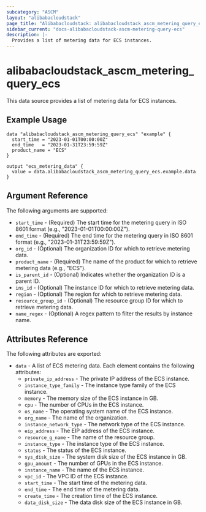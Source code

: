 ```yaml
---
subcategory: "ASCM"
layout: "alibabacloudstack"
page_title: "Alibabacloudstack: alibabacloudstack_ascm_metering_query_ecs"
sidebar_current: "docs-alibabacloudstack-ascm-metering-query-ecs"
description: |-
  Provides a list of metering data for ECS instances.
---
```

# alibabacloudstack_ascm_metering_query_ecs

This data source provides a list of metering data for ECS instances.

## Example Usage

```hcl
data "alibabacloudstack_ascm_metering_query_ecs" "example" {
  start_time = "2023-01-01T00:00:00Z"
  end_time   = "2023-01-31T23:59:59Z"
  product_name = "ECS"
}

output "ecs_metering_data" {
  value = data.alibabacloudstack_ascm_metering_query_ecs.example.data
}
```

## Argument Reference
The following arguments are supported:

* `start_time` - (Required) The start time for the metering query in ISO 8601 format (e.g., "2023-01-01T00:00:00Z").
* `end_time` - (Required) The end time for the metering query in ISO 8601 format (e.g., "2023-01-31T23:59:59Z").
* `org_id` - (Optional) The organization ID for which to retrieve metering data.
* `product_name` - (Required) The name of the product for which to retrieve metering data (e.g., "ECS").
* `is_parent_id` - (Optional) Indicates whether the organization ID is a parent ID.
* `ins_id` - (Optional) The instance ID for which to retrieve metering data.
* `region` - (Optional) The region for which to retrieve metering data.
* `resource_group_id` - (Optional) The resource group ID for which to retrieve metering data.
* `name_regex` - (Optional) A regex pattern to filter the results by instance name.

## Attributes Reference
The following attributes are exported:

* `data` - A list of ECS metering data. Each element contains the following attributes:
    * `private_ip_address` - The private IP address of the ECS instance.
    * `instance_type_family` - The instance type family of the ECS instance.
    * `memory` - The memory size of the ECS instance in GB.
    * `cpu` - The number of CPUs in the ECS instance.
    * `os_name` - The operating system name of the ECS instance.
    * `org_name` - The name of the organization.
    * `instance_network_type` - The network type of the ECS instance.
    * `eip_address` - The EIP address of the ECS instance.
    * `resource_g_name` - The name of the resource group.
    * `instance_type` - The instance type of the ECS instance.
    * `status` - The status of the ECS instance.
    * `sys_disk_size` - The system disk size of the ECS instance in GB.
    * `gpu_amount` - The number of GPUs in the ECS instance.
    * `instance_name` - The name of the ECS instance.
    * `vpc_id` - The VPC ID of the ECS instance.
    * `start_time` - The start time of the metering data.
    * `end_time` - The end time of the metering data.
    * `create_time` - The creation time of the ECS instance.
    * `data_disk_size` - The data disk size of the ECS instance in GB.
